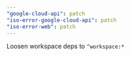 ```yaml
---
"google-cloud-api": patch
"iso-error-google-cloud-api": patch
"iso-error-web": patch
---
```


Loosen workspace deps to `^workspace:*`
